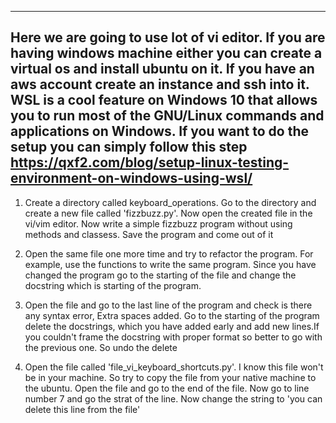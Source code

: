 ---------------------------------------------------------------------------------------
Here we are going to use lot of vi editor. If you are having windows machine either you can create a virtual os and install ubuntu on it. If you have an aws account create an instance and ssh into it. WSL is a cool feature on Windows 10 that allows you to run most of the GNU/Linux commands and applications on Windows. If you want to do the setup you can simply follow this step https://qxf2.com/blog/setup-linux-testing-environment-on-windows-using-wsl/
----------------------------------------------------------------------------------------
1. Create a directory called keyboard_operations. Go to the directory and create a new file called 'fizzbuzz.py'. Now open the created file in the vi/vim editor. Now write a simple fizzbuzz program without using methods and classess. Save the program and come out of it

2. Open the same file one more time and try to refactor the program. For example, use the functions to write the same program. Since you have changed the program go to the starting of the file and change the docstring which is starting of the program.

3. Open the file and go to the last line of the program and check is there any syntax error, Extra spaces added. Go to the starting of the program delete the docstrings, which you have added early and add new lines.If you couldn't frame the docstring with proper format so better to go with the previous one. So undo the delete

4. Open the file called 'file_vi_keyboard_shortcuts.py'. I know this file won't be in your machine. So try to copy the file from your native machine to the ubuntu. Open the file and go to the end of the file. Now go to line number 7 and go the strat of the line. Now change the string to 'you can delete this line from the file'